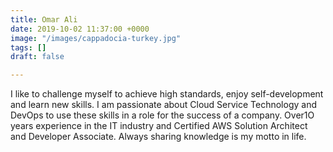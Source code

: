 ```yaml
---
title: Omar Ali
date: 2019-10-02 11:37:00 +0000
image: "/images/cappadocia-turkey.jpg"
tags: []
draft: false

---
```

I like to challenge myself to achieve high standards, enjoy self-development and learn new skills. I am passionate about Cloud Service Technology and DevOps to use these skills in a role for the success of a company. Over1O years experience in the IT industry and Certified AWS Solution Architect and Developer Associate. Always sharing knowledge is my motto in life.